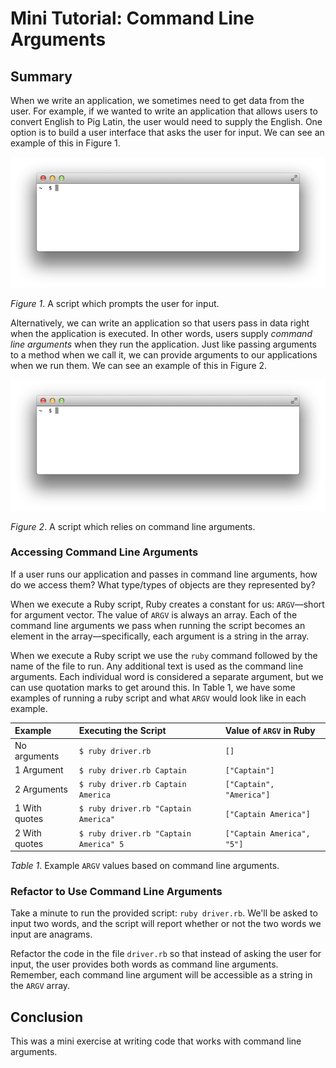 # Mini Tutorial: Command Line Arguments

## Summary
When we write an application, we sometimes need to get data from the user.  For example, if we wanted to write an application that allows users to convert English to Pig Latin, the user would need to supply the English.  One option is to build a user interface that asks the user for input.  We can see an example of this in Figure 1.

![user interface animation](readme-assets/user-interface-animation.gif)

*Figure 1*.  A script which prompts the user for input.

Alternatively, we can write an application so that users pass in data right when the application is executed.  In other words, users supply *command line arguments* when they run the application.  Just like passing arguments to a method when we call it, we can provide arguments to our applications when we run them.  We can see an example of this in Figure 2.

![argv interface animation](readme-assets/argv-animation.gif)

*Figure 2*.  A script which relies on command line arguments.


### Accessing Command Line Arguments
If a user runs our application and passes in command line arguments, how do we access them?  What type/types of objects are they represented by?

When we execute a Ruby script, Ruby creates a constant for us: `ARGV`—short for argument vector.  The value of `ARGV` is always an array.  Each of the command line arguments we pass when running the script becomes an element in the array—specifically, each argument is a string in the array.

When we execute a Ruby script we use the `ruby` command followed by the name of the file to run.  Any additional text is used as the command line arguments. Each individual word is considered a separate argument, but we can use quotation marks to get around this.  In Table 1, we have some examples of running a ruby script and what `ARGV` would look like in each example.

| Example       | Executing the Script                | Value of `ARGV` in Ruby |
| :---          | :--                                 | :---                    |
| No arguments  | `$ ruby driver.rb`                  | `[]`                    |
| 1 Argument    | `$ ruby driver.rb Captain`            | `["Captain"]`             |
| 2 Arguments   | `$ ruby driver.rb Captain America`     | `["Captain", "America"]`   |
| 1 With quotes | `$ ruby driver.rb "Captain America"`   | `["Captain America"]`      |
| 2 With quotes | `$ ruby driver.rb "Captain America" 5` | `["Captain America", "5"]` |

*Table 1*.  Example `ARGV` values based on command line arguments.


### Refactor to Use Command Line Arguments
Take a minute to run the provided script:  `ruby driver.rb`.  We'll be asked to input two words, and the script will report whether or not the two words we input are anagrams.

Refactor the code in the file `driver.rb` so that instead of asking the user for input, the user provides both words as command line arguments.  Remember, each command line argument will be accessible as a string in the `ARGV` array.


## Conclusion
This was a mini exercise at writing code that works with command line arguments.
